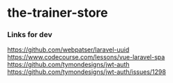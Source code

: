 # the-trainer-store

### Links for dev
https://github.com/webpatser/laravel-uuid
https://www.codecourse.com/lessons/vue-laravel-spa
https://github.com/tymondesigns/jwt-auth
https://github.com/tymondesigns/jwt-auth/issues/1298